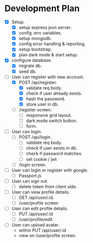 # Development Plan

* [x] Setup.
    * [x] setup express json server.
    * [x] config .env variables.
    * [x] setup mongodb.
    * [x] config error handling & reporting.
    * [x] setup bootstrap.
    * [x] plan dark mode & start setup.

* [x] configure database.
    * [x] migrate db.
    * [x] seed db.

* [ ] User can register with new account.
    * [x] POST /api/register.
        * [x] validate req body.
        * [x] check if user already exists.
        * [x] hash the password.
        * [x] store user in db.
    * [ ] /register screen.
        * [ ] responsive grid layout.
        * [ ] dark mode switch button.
        * [ ] form.

* [ ] User can login.
    * [ ] POST /api/login.
        * [ ] validate req body.
        * [ ] check if user exists in db.
        * [ ] check if password matches.
        * [ ] set cookie / jwt
    * [ ] /login screen.

* [ ] User can login or register with google.
    * [ ] Passport.js

* [ ] User can sign out.
    * [ ] delete token from client side.

* [ ] User can view profile details.
    * [ ] GET /api/user/:id.
    * [ ] /user/profile screen

* [ ] User can edit profile details.
    * [ ] PUT /api/user/:id
    * [ ] /user/profile/edit

* [ ] User can upload avatar.
    * within PUT /api/user/:id
    * view on /user/profile screen.
